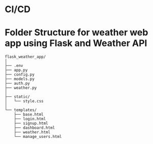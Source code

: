 # CI/CD 
# Folder Structure for weather web app using Flask and Weather API

```text
flask_weather_app/
│
├── .env                    
├── app.py
├── config.py
├── models.py
├── auth.py
├── weather.py
│
├── static/
│   └── style.css
│
└── templates/
    ├── base.html
    ├── login.html
    ├── signup.html
    ├── dashboard.html
    ├── weather.html
    └── manage_users.html
